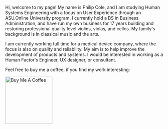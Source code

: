 <!DOCYPE html>
<html lang="en">
    <head>
      <meta charset="utf-8">
      <title>Human systems UX design</title>
      <meta name="author" content="Philip Cole">
      <meta name="description" content="Human systems engineering and User experience design - a violin-maker's perspective.">
    </head>
    <body>
      <p>Hi, welcome to my page!
 My name is Philip Cole, and I am studying Human Systems Engineering with a focus on User Experience through an ASU.Online University program. I currently hold a BS in Business Administration, and have run my own business for 17 years building and restoring professional quality level violins, violas, and cellos. My family's background is in classical music and the arts.

 I am currently working full time for a medical device company, where the focus is also on quality and reliability. My aim is to help improve the development of products and systems. I would be interested in working as a Human Factor's Engineer, UX designer, or consultant.
 
 Feel free to buy me a coffee, if you find my work interesting:
      </p>
      <a href="https://www.buymeacoffee.com/pacole2" target="_blank"><img src="https://cdn.buymeacoffee.com/buttons/v2/default-red.png" alt="Buy Me A Coffee" width="150" ></a>
    </body>
  </html>